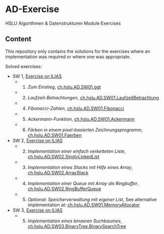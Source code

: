 # AD-Exercise
HSLU Algorithmen & Datenstrukturen Module Exercises

## Content

This repository only contains the solutions for the exercises where an
implementation was required or where one was appropriate.

Solved exercises:

* SW 1, [Exercise on ILIAS](https://elearning.hslu.ch/ilias/goto.php?target=file_3297997_download)
  * 1. *Zum Einstieg*, [ch.hslu.AD.SW01.ggt](src/main/java/ch/hslu/AD/SW01/ggT/App.java)
  * 2. *Laufzeit-Betrachtungen*, [ch.hslu.AD.SW01.LaufzeitBetrachtung](src/main/java/ch/hslu/AD/SW01/LaufzeitBetrachtung/App.java)
  * 4. *Fibonacci-Zahlen*, [ch.hslu.AD.SW01.Fibonacci](src/main/java/ch/hslu/AD/SW01/Fibonacci/App.java)
  * 5. *Ackermann-Funktion*, [ch.hslu.AD.SW01.Ackermann](src/main/java/ch/hslu/AD/SW01/Ackermann/App.java)
  * 6. *Färben in einem pixel-basierten Zeichnungsprogramm*, [ch.hslu.AD.SW01.Faerben](src/main/java/ch/hslu/AD/SW01/Faerben/App.java)
* SW 2, [Exercise on ILIAS](https://elearning.hslu.ch/ilias/goto.php?target=file_3304344_download)
  * 2. *Implementation einer einfach verketteten Liste*, [ch.hslu.AD.SW02.SinglyLinkedList](src/main/java/ch/hslu/AD/SW02/SinglyLinkedList/SinglyLinkedList.java)
  * 3. *Implementation eines Stacks mit Hilfe eines Array*, [ch.hslu.AD.SW02.ArrayStack](src/main/java/ch/hslu/AD/SW02/ArrayStack/ArrayStack.java)
  * 4. *Implementation einer Queue mit Array als Ringbuffer*, [ch.hslu.AD.SW02.RingBufferQueue](src/main/java/ch/hslu/AD/SW02/RingBufferQueue/RingBufferQueue.java)
  * 5. *Optional: Speicherverwaltung mit eigener List*, See alternative implementation at: [ch.hslu.AD.SW01.MemoryAllocator](src/main/java/ch/hslu/AD/SW01/MemoryAllocator)
* SW 3, [Exercise on ILIAS](https://elearning.hslu.ch/ilias/goto.php?target=file_3311023_download)
  * 5. *Implementation eines binaeren Suchbaumes*, [ch.hslu.AD.SW03.BinaryTree.BinarySearchTree](src/main/java/ch/hslu/AD/SW03/BinaryTree/BinarySearchTree.java)
